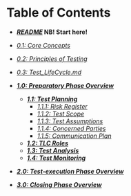 # Table of Contents

* ***[README](/README.md)* NB! Start here!**
* *[0.1: Core Concepts](/0/1.Core_Concepts.md)*
* *[0.2: Principles of Testing](/0/2.Principles_of_Testing.md)*
* *[0.3: Test_LifeCycle.md](/0/3.Test_LifeCycle.md)*

* ***[1.0: Preparatory Phase Overview](/1/0.Preparatory_Phase_Overview.md)***
    * ***[1.1: Test Planning](/1/1.Test_Planning.md)***
        * *[1.1.1: Risk Register](/1/1/1.Risk_Register.md)*
        * *[1.1.2: Test Scope](/1/1/2.Test_Scope.md)*
        * *[1.1.3: Test Assumptions](/1/1/3.Test_Assumptions.md)*
        * *[1.1.4: Concerned Parties](/1/1/4.Concerned_Parties.md)*
        * *[1.1.5: Communication Plan](/1/1/5.Communication_Plan.md)*
    * ***[1.2: TLC Roles](/1/2.TLC_Roles.md)***
    * ***[1.3: Test Analysis](/1/3.Test_Analysis.md)***
    * ***[1.4: Test Monitoring](/1/4.Test_Monitoring.md)***

* ***[2.0: Test-execution Phase Overview](/2/0.Test-execution_Phase_Overview.md)***

* ***[3.0: Closing Phase Overview](/3/0.Closing_Phase_Overview.md)***